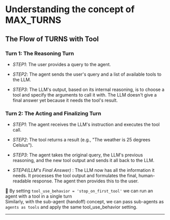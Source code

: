# Understanding the concept of **MAX_TURNS**


## The Flow of **TURNS with Tool**


### Turn 1: **The Reasoning Turn**


- *STEP1*: The user provides a query to the agent.  

- *STEP2*: The agent sends the user's query and a list of available tools to the LLM.    

- *STEP3*: The LLM's output, based on its internal reasoning, is to choose a tool and specify the arguments to call it with. The LLM doesn't give a final answer yet because it needs the tool's result.  


### Turn 2: **The Acting and Finalizing Turn**


- *STEP1*: The agent receives the LLM's instruction and executes the tool call.  

- *STEP2*: The tool returns a result (e.g., "The weather is 25 degrees Celsius").  

- *STEP3*: The agent takes the original query, the LLM's previous reasoning, and the new tool output and sends it all back to the LLM.  

- *STEP4(LLM's Final Answer)* : The LLM now has all the information it needs. It processes the tool output and formulates the final, human-readable response. The agent then provides this to the user.  


📌 By setting  `tool_use_behavior = 'stop_on_first_tool'` we can run an agent with a tool in a single turn  
Similarly, with the sub-agent (handoff) concept, we can pass sub-agents as `agents as tools` and apply the same tool_use_behavior setting.


---

